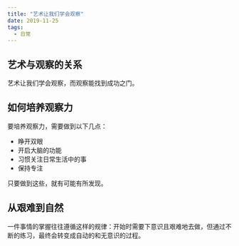 ```yaml
---
title: "艺术让我们学会观察"
date: 2019-11-25
tags:
  - 日常
---
```


## 艺术与观察的关系

艺术让我们学会观察，而观察能找到成功之门。

## 如何培养观察力

要培养观察力，需要做到以下几点：

- 睁开双眼
- 开启大脑的功能
- 习惯关注日常生活中的事
- 保持专注

只要做到这些，就有可能有所发现。

## 从艰难到自然

一件事情的掌握往往遵循这样的规律：开始时需要下意识且艰难地去做，但通过不断的练习，最终会转变成自动的和无意识的过程。

